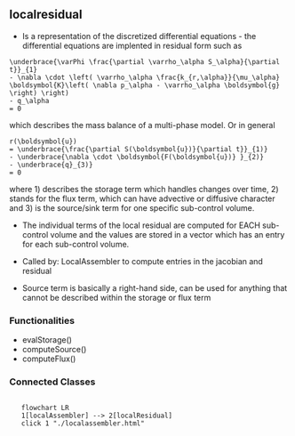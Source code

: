 ## localresidual

* Is a representation of the discretized differential equations - the differential equations are implented in residual form such as

```{math}
\underbrace{\varPhi \frac{\partial \varrho_\alpha S_\alpha}{\partial t}}_{1}
- \nabla \cdot \left( \varrho_\alpha \frac{k_{r,\alpha}}{\mu_\alpha} \boldsymbol{K}\left( \nabla p_\alpha - \varrho_\alpha \boldsymbol{g} \right) \right)
- q_\alpha
= 0
```

which describes the mass balance of a multi-phase model. Or in general

```{math}
r(\boldsymbol{u})
= \underbrace{\frac{\partial S(\boldsymbol{u})}{\partial t}}_{1)}
- \underbrace{\nabla \cdot \boldsymbol{F(\boldsymbol{u})} }_{2)}
- \underbrace{q}_{3)}
= 0
```

where 1) describes the storage term which handles changes over time, 2) stands for the flux term, which can have advective or diffusive character and 3) is the source/sink term for one specific sub-control volume.

* The individual terms of the local residual are computed for EACH sub-control volume and the values are stored in a vector which has an entry for each sub-control volume.

* Called by: LocalAssembler to compute entries in the jacobian and residual

* Source term is basically a right-hand side, can be used for anything that cannot be described within the storage or flux term


### Functionalities
* evalStorage()
* computeSource()
* computeFlux()

### Connected Classes

```{mermaid}

   flowchart LR
   1[localAssembler] --> 2[localResidual]
   click 1 "./localassembler.html"
```